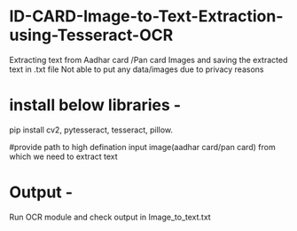 # ID-CARD-Image-to-Text-Extraction-using-Tesseract-OCR
Extracting text from Aadhar card /Pan card Images and saving the extracted text in .txt file
Not able to put any data/images due to privacy reasons

# install below libraries -
pip install cv2, pytesseract, tesseract, pillow.

#provide path to high defination input image(aadhar card/pan card) from which we need to extract text

# Output -
Run OCR module and check output in Image_to_text.txt
